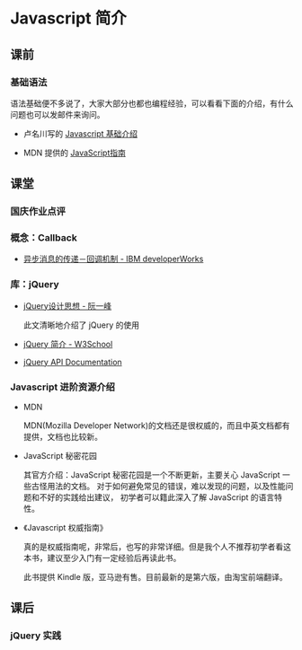# Javascript 简介

## 课前

### 基础语法

语法基础便不多说了，大家大部分也都也编程经验，可以看看下面的介绍，有什么问题也可以发邮件来询问。

- 卢名川写的 [Javascript 基础介绍](js基础.md)

- MDN 提供的 [JavaScript指南](https://developer.mozilla.org/zh-CN/docs/JavaScript/Guide)

## 课堂

### 国庆作业点评

### 概念：Callback

- [异步消息的传递－回调机制 - IBM developerWorks](http://www.ibm.com/developerworks/cn/linux/l-callback/)

### 库：jQuery

- [jQuery设计思想 - 阮一峰](http://www.ruanyifeng.com/blog/2011/07/jquery_fundamentals.html)

    此文清晰地介绍了 jQuery 的使用

- [jQuery 简介 - W3School](http://www.w3school.com.cn/jquery/jquery_intro.asp)

- [jQuery API Documentation](http://api.jquery.com/)

### Javascript 进阶资源介绍

- MDN

    MDN(Mozilla Developer Network)的文档还是很权威的，而且中英文档都有提供，文档也比较新。

- JavaScript 秘密花园

    其官方介绍：JavaScript 秘密花园是一个不断更新，主要关心 JavaScript 一些古怪用法的文档。 对于如何避免常见的错误，难以发现的问题，以及性能问题和不好的实践给出建议， 初学者可以籍此深入了解 JavaScript 的语言特性。

- 《Javascript 权威指南》

    真的是权威指南呢，非常后，也写的非常详细。但是我个人不推荐初学者看这本书，建议至少入门有一定经验后再读此书。

    此书提供 Kindle 版，亚马逊有售。目前最新的是第六版，由淘宝前端翻译。

## 课后

### jQuery 实践


